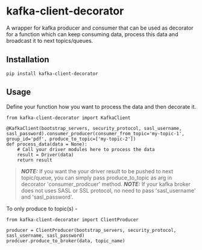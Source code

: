 #  kafka-client-decorator
A wrapper for kafka producer and consumer that can be used as decorator for a function which can keep consuming data, process this data and broadcast it to next topics/queues.

## Installation
```
pip install kafka-client-decorator
```

## Usage
Define your function how you want to process the data and then decorate it.
```
from kafka-client-decorator import KafkaClient

@KafkaClient(bootstrap_servers, security_protocol, sasl_username, sasl_password).consumer_producer(consumer_from_topic='my-topic-1', group_id='pdf', produce_to_topic=['my-topic-2'])
def process_data(data = None):
    # Call your driver modules here to process the data
    result = Driver(data)
    return result
```
> **_NOTE:_**  If you want the your driver result to be pushed to next topic/queue, you can simply pass produce_to_topic as arg in decorator 'consumer_prodcuer' method.
> **_NOTE:_** If your kafka broker does not uses SASL or SSL protocol, no need to pass 'sasl_username' and 'sasl_password'.

To only produce to topic(s) -
```
from kafka-client-decorator import ClientProducer

producer = ClientProducer(bootstrap_servers, security_protocol, sasl_username, sasl_password)
prodcuer.produce_to_broker(data, topic_name)
```